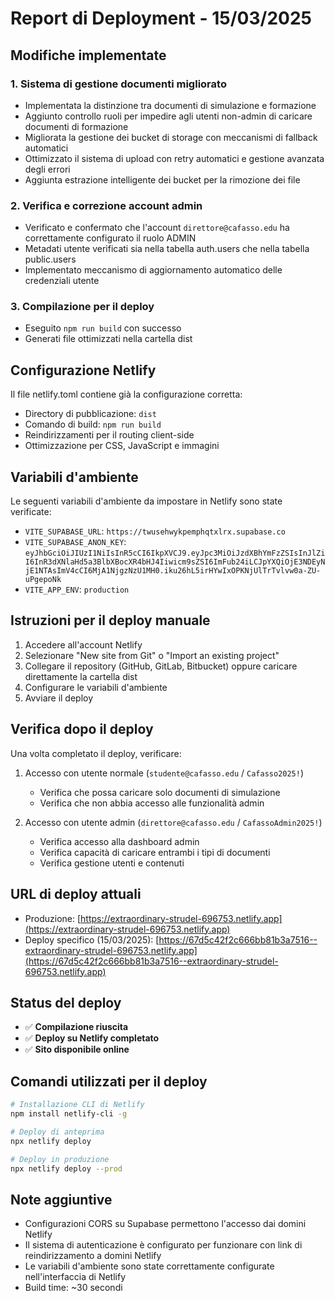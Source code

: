 # Report di Deployment - 15/03/2025

## Modifiche implementate

### 1. Sistema di gestione documenti migliorato
- Implementata la distinzione tra documenti di simulazione e formazione
- Aggiunto controllo ruoli per impedire agli utenti non-admin di caricare documenti di formazione
- Migliorata la gestione dei bucket di storage con meccanismi di fallback automatici
- Ottimizzato il sistema di upload con retry automatici e gestione avanzata degli errori
- Aggiunta estrazione intelligente dei bucket per la rimozione dei file

### 2. Verifica e correzione account admin
- Verificato e confermato che l'account `direttore@cafasso.edu` ha correttamente configurato il ruolo ADMIN
- Metadati utente verificati sia nella tabella auth.users che nella tabella public.users
- Implementato meccanismo di aggiornamento automatico delle credenziali utente

### 3. Compilazione per il deploy
- Eseguito `npm run build` con successo
- Generati file ottimizzati nella cartella dist

## Configurazione Netlify

Il file netlify.toml contiene già la configurazione corretta:
- Directory di pubblicazione: `dist`
- Comando di build: `npm run build`
- Reindirizzamenti per il routing client-side
- Ottimizzazione per CSS, JavaScript e immagini

## Variabili d'ambiente

Le seguenti variabili d'ambiente da impostare in Netlify sono state verificate:
- `VITE_SUPABASE_URL`: `https://twusehwykpemphqtxlrx.supabase.co`
- `VITE_SUPABASE_ANON_KEY`: `eyJhbGciOiJIUzI1NiIsInR5cCI6IkpXVCJ9.eyJpc3MiOiJzdXBhYmFzZSIsInJlZiI6InR3dXNlaHd5a3BlbXBocXR4bHJ4Iiwicm9sZSI6ImFub24iLCJpYXQiOjE3NDEyNjE1NTAsImV4cCI6MjA1NjgzNzU1MH0.iku26hL5irHYwIxOPKNjUlTrTvlvw0a-ZU-uPgepoNk`
- `VITE_APP_ENV`: `production`

## Istruzioni per il deploy manuale

1. Accedere all'account Netlify
2. Selezionare "New site from Git" o "Import an existing project"
3. Collegare il repository (GitHub, GitLab, Bitbucket) oppure caricare direttamente la cartella dist
4. Configurare le variabili d'ambiente
5. Avviare il deploy

## Verifica dopo il deploy

Una volta completato il deploy, verificare:
1. Accesso con utente normale (`studente@cafasso.edu` / `Cafasso2025!`)
   - Verifica che possa caricare solo documenti di simulazione
   - Verifica che non abbia accesso alle funzionalità admin

2. Accesso con utente admin (`direttore@cafasso.edu` / `CafassoAdmin2025!`)
   - Verifica accesso alla dashboard admin
   - Verifica capacità di caricare entrambi i tipi di documenti
   - Verifica gestione utenti e contenuti

## URL di deploy attuali

- Produzione: [https://extraordinary-strudel-696753.netlify.app](https://extraordinary-strudel-696753.netlify.app)
- Deploy specifico (15/03/2025): [https://67d5c42f2c666bb81b3a7516--extraordinary-strudel-696753.netlify.app](https://67d5c42f2c666bb81b3a7516--extraordinary-strudel-696753.netlify.app)

## Status del deploy

- ✅ **Compilazione riuscita**
- ✅ **Deploy su Netlify completato**
- ✅ **Sito disponibile online**

## Comandi utilizzati per il deploy

```bash
# Installazione CLI di Netlify
npm install netlify-cli -g

# Deploy di anteprima
npx netlify deploy

# Deploy in produzione
npx netlify deploy --prod
```

## Note aggiuntive
- Configurazioni CORS su Supabase permettono l'accesso dai domini Netlify
- Il sistema di autenticazione è configurato per funzionare con link di reindirizzamento a domini Netlify
- Le variabili d'ambiente sono state correttamente configurate nell'interfaccia di Netlify
- Build time: ~30 secondi
